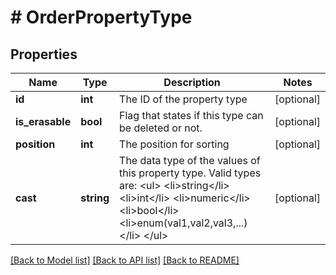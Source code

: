 # # OrderPropertyType

## Properties

Name | Type | Description | Notes
------------ | ------------- | ------------- | -------------
**id** | **int** | The ID of the property type | [optional] 
**is_erasable** | **bool** | Flag that states if this type can be deleted or not. | [optional] 
**position** | **int** | The position for sorting | [optional] 
**cast** | **string** | The data type of the values of this property type. Valid types are: &lt;ul&gt;  &lt;li&gt;string&lt;/li&gt;  &lt;li&gt;int&lt;/li&gt;  &lt;li&gt;numeric&lt;/li&gt;  &lt;li&gt;bool&lt;/li&gt;  &lt;li&gt;enum(val1,val2,val3,...)&lt;/li&gt; &lt;/ul&gt; | [optional] 

[[Back to Model list]](../../README.md#documentation-for-models) [[Back to API list]](../../README.md#documentation-for-api-endpoints) [[Back to README]](../../README.md)


